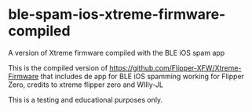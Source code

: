 # ble-spam-ios-xtreme-firmware-compiled
A version of Xtreme firmware compiled with the BLE iOS spam app

This is the compiled version of https://github.com/Flipper-XFW/Xtreme-Firmware that includes de app for BLE iOS spamming working for Flipper Zero, credits to xtreme flipper zero and WIlly-JL

This is a testing and educational purposes only.


